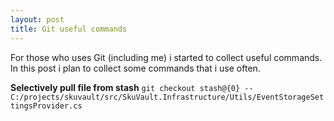 ```yaml
---
layout: post
title: Git useful commands
---
```


For those who uses Git (including me) i started to collect useful commands. In this post i plan to collect some commands that i use often.

**Selectively pull file from stash**
```git checkout stash@{0} -- C:/projects/skuvault/src/SkuVault.Infrastructure/Utils/EventStorageSettingsProvider.cs```
